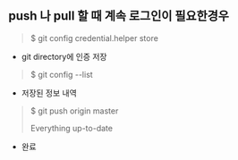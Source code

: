 ## push 나 pull 할 때 계속 로그인이 필요한경우
> $ git config credential.helper store 
* git directory에 인증 저장
> $ git config --list
* 저장된 정보 내역
> $ git push origin master
> 
> Everything up-to-date
* 완료
